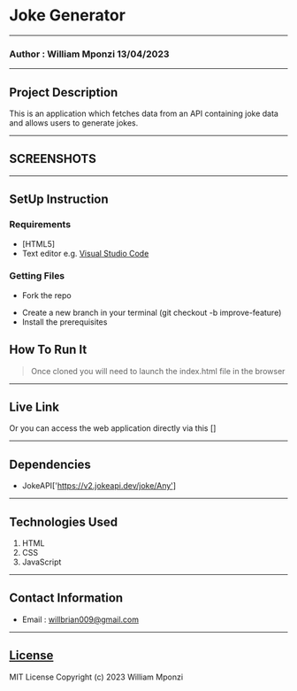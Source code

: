 # Joke Generator
*****
### Author : William Mponzi 13/04/2023
****
## Project Description
This is an application which fetches data from an API containing joke data and allows users to generate jokes.
******

## SCREENSHOTS

********
## SetUp Instruction
### Requirements
* [HTML5]
* Text editor e.g. [Visual Studio Code](https://code.visualstudio.com/download)

### Getting Files
* Fork the repo
- Create a new branch in your terminal (git checkout -b improve-feature)
- Install the prerequisites

## How To Run It
>  Once cloned you will need to launch the index.html file in the browser

*****
## Live Link
Or you can access the web application directly via this []
*****
## Dependencies
- JokeAPI['https://v2.jokeapi.dev/joke/Any']
*****
## Technologies Used
1. HTML
2. CSS
3. JavaScript
*****
## Contact Information
* Email : willbrian009@gmail.com
*****
## [License](LICENSE)
MIT License
Copyright (c) 2023 William Mponzi